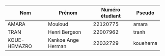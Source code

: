 | Nom          | Prénom             | Numéro étudiant | Pseudo   |
| ------------ | ------------------ | --------------- | -------- |
| AMARA        | Mouloud            | 22120775        | amara    |
| TRAN         | Henri Bergson      | 22007962        | tranh    |
| KOUE-HEMAZRO | Kankoe Ange Herman | 22032729        | kouehema |